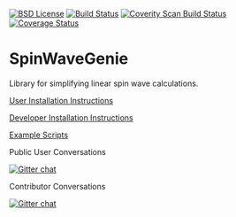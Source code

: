 
[![BSD License](https://img.shields.io/badge/license-BSD-blue.svg)](http://opensource.org/licenses/BSD-3-Clause)
[![Build Status](https://travis-ci.org/SpinWaveGenie/SpinWaveGenie.svg?branch=master)](https://travis-ci.org/SpinWaveGenie/SpinWaveGenie) 
<a href="https://scan.coverity.com/projects/4034">
  <img alt="Coverity Scan Build Status"
       src="https://scan.coverity.com/projects/4034/badge.svg"/>
</a>
[![Coverage Status](https://coveralls.io/repos/SpinWaveGenie/SpinWaveGenie/badge.svg)](https://coveralls.io/r/SpinWaveGenie/SpinWaveGenie)

# SpinWaveGenie
Library for simplifying linear spin wave calculations. 

[User Installation Instructions](https://github.com/SpinWaveGenie/SpinWaveGenie/wiki/User-Installation-Instructions)

[Developer Installation Instructions](https://github.com/SpinWaveGenie/SpinWaveGenie/wiki/Installing-SpinWaveGenie)

[Example Scripts](https://github.com/SpinWaveGenie/SpinWaveGenie/wiki/Examples)

Public User Conversations

[![Gitter chat](https://badges.gitter.im/SpinWaveGenie/Users.svg)](https://gitter.im/SpinWaveGenie/Users "Gitter chat")

Contributor Conversations

[![Gitter chat](https://badges.gitter.im/SpinWaveGenie.svg)](https://gitter.im/SpinWaveGenie "Gitter chat")


